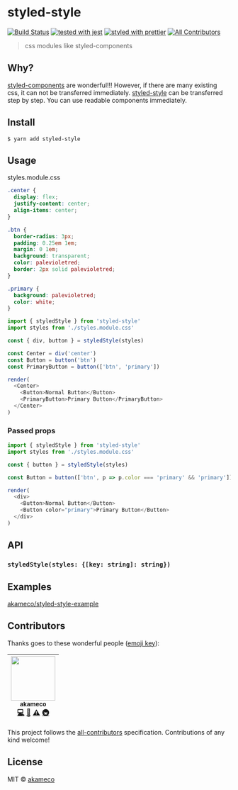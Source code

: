 # styled-style

[![Build Status](https://travis-ci.org/akameco/styled-style.svg?branch=master)](https://travis-ci.org/akameco/styled-style)
[![tested with jest](https://img.shields.io/badge/tested_with-jest-99424f.svg)](https://github.com/facebook/jest)
[![styled with prettier](https://img.shields.io/badge/styled_with-prettier-ff69b4.svg)](https://github.com/prettier/prettier)
[![All Contributors](https://img.shields.io/badge/all_contributors-1-orange.svg?style=flat-square)](#contributors)

> css modules like styled-components

## Why?

[styled-components](https://www.styled-components.com/) are wonderful!!!
However, if there are many existing css, it can not be transferred immediately.
[styled-style](https://github.com/akameco/styled-style) can be transferred step by step.
You can use readable components immediately.

## Install

```
$ yarn add styled-style
```

## Usage

styles.module.css

```css
.center {
  display: flex;
  justify-content: center;
  align-items: center;
}

.btn {
  border-radius: 3px;
  padding: 0.25em 1em;
  margin: 0 1em;
  background: transparent;
  color: palevioletred;
  border: 2px solid palevioletred;
}

.primary {
  background: palevioletred;
  color: white;
}
```

```js
import { styledStyle } from 'styled-style'
import styles from './styles.module.css'

const { div, button } = styledStyle(styles)

const Center = div('center')
const Button = button('btn')
const PrimaryButton = button(['btn', 'primary'])

render(
  <Center>
    <Button>Normal Button</Button>
    <PrimaryButton>Primary Button</PrimaryButton>
  </Center>
)
```

### Passed props

```js
import { styledStyle } from 'styled-style'
import styles from './styles.module.css'

const { button } = styledStyle(styles)

const Button = button(['btn', p => p.color === 'primary' && 'primary'])

render(
  <div>
    <Button>Normal Button</Button>
    <Button color="primary">Primary Button</Button>
  </div>
)
```

## API

### `styledStyle(styles: {[key: string]: string})`

## Examples

[akameco/styled-style-example](https://github.com/akameco/styled-style-example)

## Contributors

Thanks goes to these wonderful people ([emoji key](https://github.com/kentcdodds/all-contributors#emoji-key)):

<!-- ALL-CONTRIBUTORS-LIST:START - Do not remove or modify this section -->

<!-- prettier-ignore -->
| [<img src="https://avatars2.githubusercontent.com/u/4002137?v=4" width="100px;"/><br /><sub>akameco</sub>](http://akameco.github.io)<br />[💻](https://github.com/akameco/styled-style/commits?author=akameco "Code") [📖](https://github.com/akameco/styled-style/commits?author=akameco "Documentation") [⚠️](https://github.com/akameco/styled-style/commits?author=akameco "Tests") [🚇](#infra-akameco "Infrastructure (Hosting, Build-Tools, etc)") |
| :---: |

<!-- ALL-CONTRIBUTORS-LIST:END -->

This project follows the [all-contributors](https://github.com/kentcdodds/all-contributors) specification. Contributions of any kind welcome!

## License

MIT © [akameco](http://akameco.github.io)
